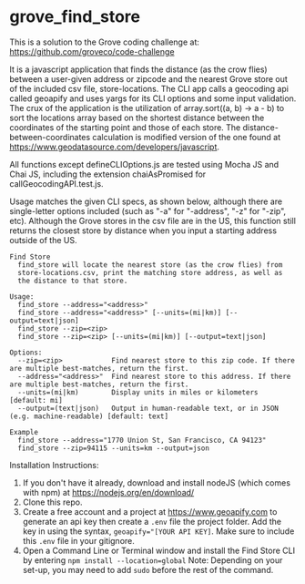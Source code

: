 # grove_find_store

This is a solution to the Grove coding challenge at: https://github.com/groveco/code-challenge

It is a javascript application that finds the distance (as the crow flies) between a user-given address or zipcode and the nearest Grove store out of the included csv file, store-locations. The CLI app calls a geocoding api called geoapify and uses yargs for its CLI options and some input validation. The crux of the application is the utilization of array.sort((a, b) -> a - b) to sort the locations array based on the shortest distance between the coordinates of the starting point and those of each store. The distance-between-coordinates calculation is modified version of the one found at https://www.geodatasource.com/developers/javascript.

All functions except defineCLIOptions.js are tested using Mocha JS and Chai JS, including the extension chaiAsPromised for callGeocodingAPI.test.js.

Usage matches the given CLI specs, as shown below, although there are single-letter options included (such as "-a" for "-address", "-z" for "-zip", etc). Although the Grove stores in the csv file are in the US, this function still returns the closest store by distance when you input a starting address outside of the US.

```
Find Store
  find_store will locate the nearest store (as the crow flies) from
  store-locations.csv, print the matching store address, as well as
  the distance to that store.

Usage:
  find_store --address="<address>"
  find_store --address="<address>" [--units=(mi|km)] [--output=text|json]
  find_store --zip=<zip>
  find_store --zip=<zip> [--units=(mi|km)] [--output=text|json]

Options:
  --zip=<zip>            Find nearest store to this zip code. If there are multiple best-matches, return the first.
  --address="<address>"  Find nearest store to this address. If there are multiple best-matches, return the first.
  --units=(mi|km)        Display units in miles or kilometers [default: mi]
  --output=(text|json)   Output in human-readable text, or in JSON (e.g. machine-readable) [default: text]

Example
  find_store --address="1770 Union St, San Francisco, CA 94123"
  find_store --zip=94115 --units=km --output=json
```

Installation Instructions:

1. If you don't have it already, download and install nodeJS (which comes with npm) at https://nodejs.org/en/download/
2. Clone this repo.
3. Create a free account and a project at https://www.geoapify.com to generate an api key then create a `.env` file the project folder. Add the key in using the syntax, `geoapify="[YOUR API KEY]`. Make sure to include this `.env` file in your gitignore.
4. Open a Command Line or Terminal window and install the Find Store CLI by entering `npm install --location=global`
   Note: Depending on your set-up, you may need to add `sudo` before the rest of the command.
